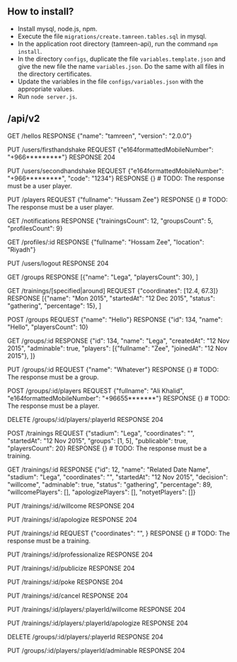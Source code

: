 
## How to install?
- Install mysql, node.js, npm.
- Execute the file <code>migrations/create.tamreen.tables.sql</code> in mysql.
- In the application root directory (tamreen-api), run the command <code>npm install</code>.
- In the directory <code>configs</code>, duplicate the file <code>variables.template.json</code> and give the new file the name <code>variables.json</code>. Do the same with all files in the directory certificates.
- Update the variables in the file <code>configs/variables.json</code> with the appropriate values.
- Run <code>node server.js</code>.

## /api/v2

GET /hellos
RESPONSE {"name": "tamreen", "version": "2.0.0"}

PUT /users/firsthandshake
REQUEST {"e164formattedMobileNumber": "+966*********"}
RESPONSE 204

PUT /users/secondhandshake
REQUEST {"e164formattedMobileNumber": "+966*********", "code": "1234"}
RESPONSE {} # TODO: The response must be a user player.

PUT /players
REQUEST {"fullname": "Hussam Zee"}
RESPONSE {} # TODO: The response must be a user player.

GET /notifications
RESPONSE {"trainingsCount": 12, "groupsCount": 5, "profilesCount": 9}

GET /profiles/:id
RESPONSE {"fullname": "Hossam Zee", "location": "Riyadh"}

PUT /users/logout
RESPONSE 204

GET /groups
RESPONSE [{"name": "Lega", "playersCount": 30}, ]

GET /trainings/[specified|around]
REQUEST {"coordinates": [12.4, 67.3]}
RESPONSE [{"name": "Mon 2015", "startedAt": "12 Dec 2015", "status": "gathering", "percentage": 15}, ]

POST /groups
REQUEST {"name": "Hello"}
RESPONSE {"id": 134, "name": "Hello", "playersCount": 10}

GET /groups/:id
RESPONSE {"id": 134, "name": "Lega", "createdAt": "12 Nov 2015", "adminable": true, "players": [{"fullname": "Zee", "joinedAt": "12 Nov 2015"}, ]}

PUT /groups/:id
REQUEST {"name": "Whatever"}
RESPONSE {} # TODO: The response must be a group.

POST /groups/:id/players
REQUEST {"fullname": "Ali Khalid", "e164formattedMobileNumber": "+96655*******"}
RESPONSE {} # TODO: The response must be a player.

DELETE /groups/:id/players/:playerId
RESPONSE 204

POST /trainings
REQUEST {"stadium": "Lega", "coordinates": "", "startedAt": "12 Nov 2015", "groups": [1, 5], "publicable": true, "playersCount": 20}
RESPONSE {} # TODO: The response must be a training.

GET /trainings/:id
RESPONSE {"id": 12, "name": "Related Date Name", "stadium": "Lega", "coordinates": "", "startedAt": "12 Nov 2015", "decision": "willcome", "adminable": true, "status": "gathering", "percentage": 89, "willcomePlayers": [], "apologizePlayers": [], "notyetPlayers": []}

PUT /trainings/:id/willcome
RESPONSE 204

PUT /trainings/:id/apologize
RESPONSE 204

PUT /trainings/:id
REQUEST {"coordinates": "", }
RESPONSE {} # TODO: The response must be a training.

PUT /trainings/:id/professionalize
RESPONSE 204

PUT /trainings/:id/publicize
RESPONSE 204

PUT /trainings/:id/poke
RESPONSE 204

PUT /trainings/:id/cancel
RESPONSE 204

PUT /trainings/:id/players/:playerId/willcome
RESPONSE 204

PUT /trainings/:id/players/:playerId/apologize
RESPONSE 204

DELETE /groups/:id/players/:playerId
RESPONSE 204

PUT /groups/:id/players/:playerId/adminable
RESPONSE 204
